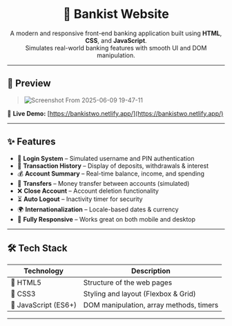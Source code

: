 <h1 align="center">🏦 Bankist Website</h1>

<p align="center">
  A modern and responsive front-end banking application built using <strong>HTML</strong>, <strong>CSS</strong>, and <strong>JavaScript</strong>.
  <br>
  Simulates real-world banking features with smooth UI and DOM manipulation.
</p>

---

## 📸 Preview

> ![Screenshot From 2025-06-09 19-47-11](https://github.com/user-attachments/assets/c03fc40c-f2e4-4b3a-8e8a-d6ac933b32b5)


🔗 **Live Demo:** [https://bankistwo.netlify.app/](https://bankistwo.netlify.app/)

---

## ✨ Features

- 🔐 **Login System** – Simulated username and PIN authentication
- 📜 **Transaction History** – Display of deposits, withdrawals & interest
- 💰 **Account Summary** – Real-time balance, income, and spending
- 🔁 **Transfers** – Money transfer between accounts (simulated)
- ❌ **Close Account** – Account deletion functionality
- ⏳ **Auto Logout** – Inactivity timer for security
- 🌍 **Internationalization** – Locale-based dates & currency
- 📱 **Fully Responsive** – Works great on both mobile and desktop

---

## 🛠️ Tech Stack

| Technology | Description |
|------------|-------------|
| 🔹 HTML5    | Structure of the web pages |
| 🔹 CSS3     | Styling and layout (Flexbox & Grid) |
| 🔹 JavaScript (ES6+) | DOM manipulation, array methods, timers |

---
